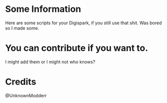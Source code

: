 # Some Information
Here are some scripts for your Digispark, if you still use that shit. Was bored so I made some.

# You can contribute if you want to.
I might add them or I might not who knows? 

# Credits
@UnknownModderr
